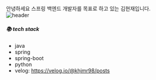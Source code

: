  안녕하세요 스프링 백엔드 개발자를 목표로 하고 있는 김현재입니다.  
![header](https://capsule-render.vercel.app/api?type=rect&color=gradient&height=1)

##### 📚 tech stack 
  - java
  - spring
  - spring-boot
  - python
- velog: https://velog.io/@khjmr98/posts

